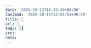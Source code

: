```yaml
---
date: '2025-10-13T11:29:40+08:00'
lastmod: '2025-10-13T13:04:51+08:00'
title: 󰢣
url: 󰢣
tags: []
src:
note:
---
```

